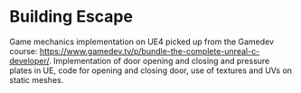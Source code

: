# Building Escape
Game mechanics implementation on UE4 picked up from the Gamedev course: https://www.gamedev.tv/p/bundle-the-complete-unreal-c-developer/.
Implementation of door opening and closing and pressure plates in UE, code for opening and closing door, use of textures and UVs on static meshes.
